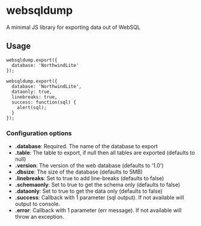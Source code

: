 # websqldump
A minimal JS library for exporting data out of WebSQL


## Usage

```
websqldump.export({
  database: 'NorthwindLite'
});
```

```
websqldump.export({
  database: 'NorthwindLite',
  dataonly: true,
  linebreaks: true,
  success: function(sql) {
    alert(sql); 
  }
});
```

### Configuration options

- **.database**: Required. The name of the database to export
- **.table**: The table to export, if null then all tables are exported (defaults to null)
- **.version**: The version of the web database (defaults to '1.0')
- **.dbsize**: The size of the database (defaults to 5MB)
- **.linebreaks**: Set to true to add line-breaks (defaults to false)
- **.schemaonly**: Set to true to get the schema only (defaults to false)
- **.dataonly**: Set to true to get the data only (defaults to false)
- **.success**: Callback with 1 parameter (sql output). If not available will output to console.
- **.error**: Callback with 1 parameter (err message). If not available will throw an exception.
